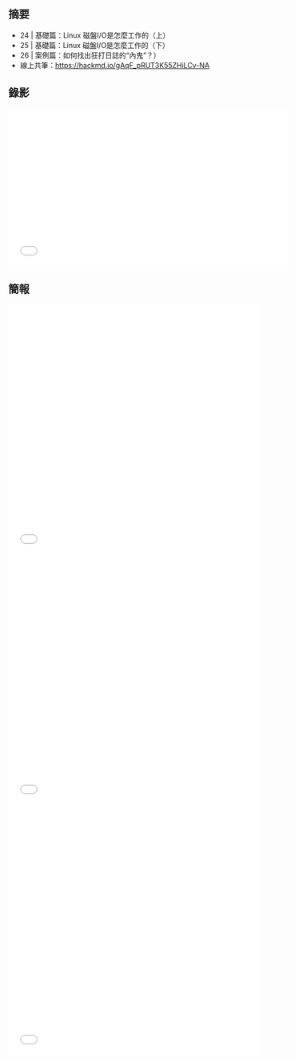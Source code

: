 

## 摘要

* 24 | 基礎篇：Linux 磁盤I/O是怎麼工作的（上）
* 25 | 基礎篇：Linux 磁盤I/O是怎麼工作的（下）
* 26 | 案例篇：如何找出狂打日誌的“內鬼”？）
* 線上共筆：https://hackmd.io/gAqF_pRUT3K55ZHiLCv-NA


## 錄影

<iframe width="560" height="315" src="待補" frameborder="0" allow="accelerometer; autoplay; encrypted-media; gyroscope; picture-in-picture" allowfullscreen></iframe>


## 簡報

<embed src="/pdf/Linux/24_Linux_disk_ I_O_operating_Part_I.pdf" type="application/pdf" width="100%" height="500px" />
<embed src="/pdf/Linux/25_Linux_disk_ I_O_operating_Part_II.pdf" type="application/pdf" width="100%" height="500px" />
<embed src="/pdf/Linux/26_find_the_process_that_print_lagre_the_logs.pdf" type="application/pdf" width="100%" height="500px" />